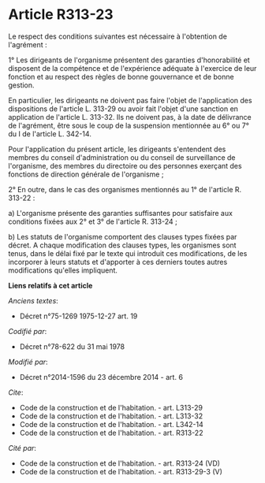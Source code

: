 # Article R313-23

Le respect des conditions suivantes est nécessaire à l'obtention de l'agrément : 

1° Les dirigeants de l'organisme présentent des garanties d'honorabilité et disposent de la compétence et de l'expérience
adéquate à l'exercice de leur fonction et au respect des règles de bonne gouvernance et de bonne gestion. 

En particulier, les dirigeants ne doivent pas faire l'objet de l'application des dispositions de l'article L. 313-29 ou avoir
fait l'objet d'une sanction en application de l'article L. 313-32. Ils ne doivent pas, à la date de délivrance de l'agrément,
être sous le coup de la suspension mentionnée au 6° ou 7° du I de l'article L. 342-14. 

Pour l'application du présent article, les dirigeants s'entendent des membres du conseil d'administration ou du conseil de
surveillance de l'organisme, des membres du directoire ou des personnes exerçant des fonctions de direction générale de
l'organisme ; 

2° En outre, dans le cas des organismes mentionnés au 1° de l'article R. 313-22 : 

a) L'organisme présente des garanties suffisantes pour satisfaire aux conditions fixées aux 2° et 3° de l'article R.
313-24 ; 

b) Les statuts de l'organisme comportent des clauses types fixées par décret. A chaque modification des clauses types, les
organismes sont tenus, dans le délai fixé par le texte qui introduit ces modifications, de les incorporer à leurs statuts et
d'apporter à ces derniers toutes autres modifications qu'elles impliquent.

**Liens relatifs à cet article**

_Anciens textes_:

  - Décret n°75-1269 1975-12-27 art. 19

_Codifié par_:

  - Décret n°78-622 du 31 mai 1978

_Modifié par_:

  - Décret n°2014-1596 du 23 décembre 2014 - art. 6

_Cite_:

  - Code de la construction et de l'habitation. - art. L313-29
  - Code de la construction et de l'habitation. - art. L313-32
  - Code de la construction et de l'habitation. - art. L342-14
  - Code de la construction et de l'habitation. - art. R313-22

_Cité par_:

  - Code de la construction et de l'habitation. - art. R313-24 (VD)
  - Code de la construction et de l'habitation. - art. R313-29-3 (V)
